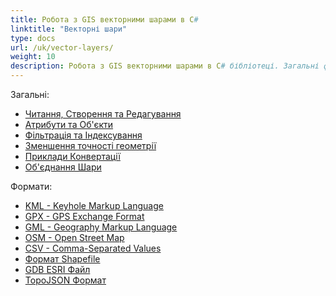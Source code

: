 ```yaml
---
title: Робота з GIS векторними шарами в C#
linktitle: "Векторні шари"
type: docs
url: /uk/vector-layers/
weight: 10
description: Робота з GIS векторними шарами в C# бібліотеці. Загальні функції включають Читання, Створення та Редагування, Фільтрацію, Індексування, Приклади Конвертації та Об'єднання Шари, а формати включають KML, GPX, GML, OSM, Shapefile, TopoJSON.
---
```


Загальні:

- [Читання, Створення та Редагування](/gis/uk/read-create-and-edit/)
- [Атрибути та Об'єкти](/gis/uk/attributes-and-features/)
- [Фільтрація та Індексування](/gis/uk/filtering-and-indexing/)
- [Зменшення точності геометрії](/gis/uk/geometry-precision-reducing/)
- [Приклади Конвертації](/gis/uk/conversion/)
- [Об'єднання Шари](/gis/uk/join-layers/)

Формати:

- [KML - Keyhole Markup Language](/gis/uk/kml-keyhole-markup-language/)
- [GPX - GPS Exchange Format](/gis/uk/gpx-gps-exchange/)
- [GML - Geography Markup Language](/gis/uk/gml-geography-markup-language/)
- [OSM - Open Street Map](/gis/uk/osm-open-street-map/)
- [CSV - Comma-Separated Values](/gis/uk/csv-comma-separated-values/)
- [Формат Shapefile](/gis/uk/shapefile-esri/)
- [GDB ESRI Файл](/gis/uk/gdb-file-esri/)
- [TopoJSON Формат](/gis/uk/topo-json/)
